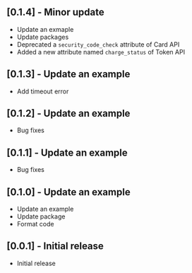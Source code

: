 ## [0.1.4] - Minor update

- Update an exmaple
- Update packages
- Deprecated a `security_code_check` attribute of Card API
- Added a new attribute named `charge_status` of Token API

## [0.1.3] - Update an example

- Add timeout error

## [0.1.2] - Update an example

- Bug fixes

## [0.1.1] - Update an example

- Bug fixes

## [0.1.0] - Update an example

- Update an example
- Update package
- Format code

## [0.0.1] - Initial release

- Initial release

